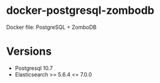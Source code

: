 # docker-postgresql-zombodb
Docker file: PostgreSQL + ZomboDB

# Versions
- Postgresql 10.7
- Elasticsearch >= 5.6.4 <= 7.0.0
